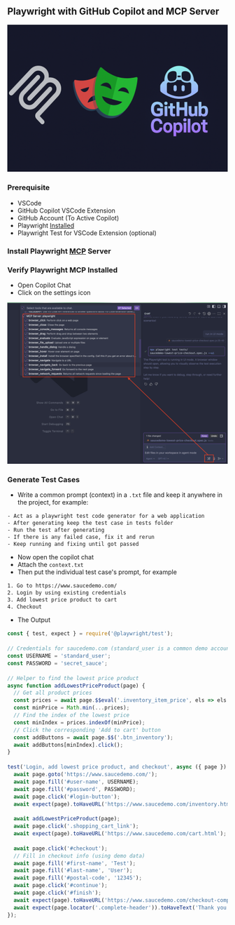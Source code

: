 
## Playwright with GitHub Copilot and MCP Server
![MCP Main Thumbnail](screenshots/mcp.png)

### Prerequisite   
- VSCode
- GitHub Copilot VSCode Extension
- GitHub Account (To Active Copilot)
- Playwright [Installed](https://playwright.dev/docs/intro#installing-playwright)
- Playwright Test for VSCode Extension (optional)

### Install Playwright [MCP](https://github.com/microsoft/playwright-mcp) Server
### Verify Playwright MCP Installed
- Open Copilot Chat
- Click on the settings icon

![MCP Installed](screenshots/mcp_installed.png)

### Generate Test Cases
- Write a common prompt (context) in a `.txt` file and keep it anywhere in the project, for example:

```
- Act as a playwright test code generator for a web application
- After generating keep the test case in tests folder
- Run the test after generating
- If there is any failed case, fix it and rerun
- Keep running and fixing until got passed
```

- Now open the copilot chat
- Attach the `context.txt`
- Then put the individual test case's prompt, for example 

```
1. Go to https://www.saucedemo.com/
2. Login by using existing credentials 
3. Add lowest price product to cart
4. Checkout 
```

- The Output
```javascript
const { test, expect } = require('@playwright/test');

// Credentials for saucedemo.com (standard_user is a common demo account)
const USERNAME = 'standard_user';
const PASSWORD = 'secret_sauce';

// Helper to find the lowest price product
async function addLowestPriceProduct(page) {
  // Get all product prices
  const prices = await page.$$eval('.inventory_item_price', els => els.map(e => parseFloat(e.textContent.replace('$', ''))));
  const minPrice = Math.min(...prices);
  // Find the index of the lowest price
  const minIndex = prices.indexOf(minPrice);
  // Click the corresponding 'Add to cart' button
  const addButtons = await page.$$('.btn_inventory');
  await addButtons[minIndex].click();
}

test('Login, add lowest price product, and checkout', async ({ page }) => {
  await page.goto('https://www.saucedemo.com/');
  await page.fill('#user-name', USERNAME);
  await page.fill('#password', PASSWORD);
  await page.click('#login-button');
  await expect(page).toHaveURL('https://www.saucedemo.com/inventory.html');

  await addLowestPriceProduct(page);
  await page.click('.shopping_cart_link');
  await expect(page).toHaveURL('https://www.saucedemo.com/cart.html');

  await page.click('#checkout');
  // Fill in checkout info (using demo data)
  await page.fill('#first-name', 'Test');
  await page.fill('#last-name', 'User');
  await page.fill('#postal-code', '12345');
  await page.click('#continue');
  await page.click('#finish');
  await expect(page).toHaveURL('https://www.saucedemo.com/checkout-complete.html');
  await expect(page.locator('.complete-header')).toHaveText('Thank you for your order!');
});
```
